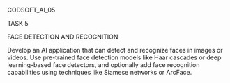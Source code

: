 CODSOFT_AI_05

TASK 5

FACE DETECTION AND RECOGNITION

Develop an AI application that can detect and recognize faces in
images or videos. Use pre-trained face detection models like Haar
cascades or deep learning-based face detectors, and optionally
add face recognition capabilities using techniques like Siamese
networks or ArcFace.
